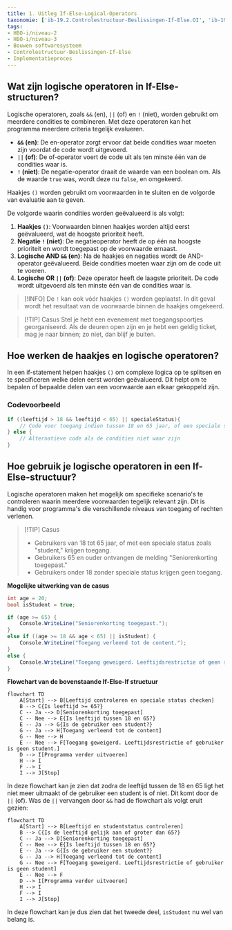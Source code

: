 ```yaml
---
title: 1. Uitleg If-Else-Logical-Operators
taxonomie: ['ib-19.2.Controlestructuur-Beslissingen-If-Else.OI', 'ib-19.3.Controlestructuur-Beslissingen-If-Else.OI']
tags:
- HBO-i/niveau-2
- HBO-i/niveau-3
- Bouwen softwaresysteem
- Controlestructuur-Beslissingen-If-Else
- Implementatieproces
---
```


## Wat zijn logische operatoren in If-Else-structuren?  
Logische operatoren, zoals `&&` (en), `||` (of) en `!` (niet), worden gebruikt om meerdere condities te combineren. Met deze operatoren kan het programma meerdere criteria tegelijk evalueren.
- **`&&` (en)**: De en-operator zorgt ervoor dat beide condities waar moeten zijn voordat de code wordt uitgevoerd.
- **`||` (of)**: De of-operator voert de code uit als ten minste één van de condities waar is.
- **`!` (niet)**: De negatie-operator draait de waarde van een boolean om. Als de waarde `true` was, wordt deze nu `false`, en omgekeerd.

Haakjes `()` worden gebruikt om voorwaarden in te sluiten en de volgorde van evaluatie aan te geven.

De volgorde waarin condities worden geëvalueerd is als volgt:
1. **Haakjes `()`**: Voorwaarden binnen haakjes worden altijd eerst geëvalueerd, wat de hoogste prioriteit heeft.
2. **Negatie `!` (niet)**: De negatieoperator heeft de op één na hoogste prioriteit en wordt toegepast op de voorwaarde ernaast.
3. **Logische AND `&&` (en)**: Na de haakjes en negaties wordt de AND-operator geëvalueerd. Beide condities moeten waar zijn om de code uit te voeren.
4. **Logische OR `||` (of)**: Deze operator heeft de laagste prioriteit. De code wordt uitgevoerd als ten minste één van de condities waar is.

> [!INFO] 
> De `!` kan ook vóór haakjes `()` worden geplaatst. In dit geval wordt het resultaat van de voorwaarde binnen de haakjes omgekeerd.

> [!TIP] Casus
> Stel je hebt een evenement met toegangspoortjes georganiseerd. Als de deuren open zijn en je hebt een geldig ticket, mag je naar binnen; zo niet, dan blijf je buiten.

## Hoe werken de haakjes en logische operatoren?
In een if-statement helpen haakjes `()` om complexe logica op te splitsen en te specificeren welke delen eerst worden geëvalueerd. Dit helpt om te bepalen of bepaalde delen van een voorwaarde aan elkaar gekoppeld zijn.

### Codevoorbeeld
```C#
if ((leeftijd > 18 && leeftijd < 65) || specialeStatus){
    // Code voor toegang indien tussen 18 en 65 jaar, of een speciale status
} else {
    // Alternatieve code als de condities niet waar zijn
}
```

## Hoe gebruik je logische operatoren in een If-Else-structuur?
Logische operatoren maken het mogelijk om specifieke scenario's te controleren waarin meerdere voorwaarden tegelijk relevant zijn. Dit is handig voor programma's die verschillende niveaus van toegang of rechten verlenen.

> [!TIP] Casus
> - Gebruikers van 18 tot 65 jaar, of met een speciale status zoals "student," krijgen toegang.
> - Gebruikers 65 en ouder ontvangen de melding "Seniorenkorting toegepast."
> - Gebruikers onder 18 zonder speciale status krijgen geen toegang.

**Mogelijke uitwerking van de casus**
```C#
int age = 20;
bool isStudent = true;

if (age >= 65) {
    Console.WriteLine("Seniorenkorting toegepast.");
}
else if ((age >= 18 && age < 65) || isStudent) {
    Console.WriteLine("Toegang verleend tot de content.");
}
else {
    Console.WriteLine("Toegang geweigerd. Leeftijdsrestrictie of geen speciale status.");
}
```

**Flowchart van de bovenstaande If-Else-If structuur**
```mermaid
flowchart TD
    A[Start] --> B[Leeftijd controleren en speciale status checken]
    B --> C{Is leeftijd >= 65?}
    C -- Ja --> D[Seniorenkorting toegepast]
    C -- Nee --> E{Is leeftijd tussen 18 en 65?}
    E -- Ja --> G{Is de gebruiker een student?}
    G -- Ja --> H[Toegang verleend tot de content]
    G -- Nee --> H
    E -- Nee --> F[Toegang geweigerd. Leeftijdsrestrictie of gebruiker is geen student.]
    D --> I[Programma verder uitvoeren]
    H --> I
    F --> I
    I --> J[Stop]
```

In deze flowchart kan je zien dat zodra de leeftijd tussen de 18 en 65 ligt het niet meer uitmaakt of de gebruiker een student is of niet. Dit komt door de `||` (of). 
Was de `||` vervangen door `&&` had de flowchart als volgt eruit gezien:

```mermaid
flowchart TD
    A[Start] --> B[Leeftijd en studentstatus controleren]
    B --> C{Is de leeftijd gelijk aan of groter dan 65?}
    C -- Ja --> D[Seniorenkorting toegepast]
    C -- Nee --> E{Is leeftijd tussen 18 en 65?}
    E -- Ja --> G{Is de gebruiker een student?}
    G -- Ja --> H[Toegang verleend tot de content]
    G -- Nee --> F[Toegang geweigerd. Leeftijdsrestrictie of gebruiker is geen student]
    E -- Nee --> F
    D --> I[Programma verder uitvoeren]
    H --> I
    F --> I
    I --> J[Stop]
```

In deze flowchart kan je dus zien dat het tweede deel, `isStudent` nu wel van belang is. 
